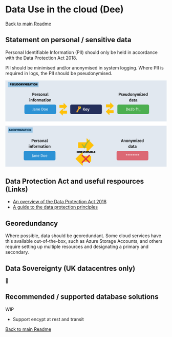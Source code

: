 # Data Use in the cloud (Dee)

[Back to main Readme](README.md)

## Statement on personal / sensitive data

Personal Identifiable Information (PII) should only be held in accordance with the Data Protection Act 2018.

PII should be minimised and/or anonymised in system logging. Where PII is required in logs, the PII should be pseudonymised.

![Image shows pseudonymisation allows decryption to the original PII and anonymisation is irreversible PII manipulation](images/Difference-between-anonymization-and-pseudonymization.png)

## Data Protection Act and useful respources (Links)

* [An overview of the Data Protection Act 2018](https://ico.org.uk/media/for-organisations/documents/2614158/ico-introduction-to-the-data-protection-bill.pdf)
* [A guide to the data protection principles](https://ico.org.uk/for-organisations/uk-gdpr-guidance-and-resources/data-protection-principles/a-guide-to-the-data-protection-principles/)

## Georedundancy

Where possible, data should be georedundant. Some cloud services have this available out-of-the-box, such as Azure Storage Accounts, and others require setting up multiple resources and designating a primary and secondary.

## Data Sovereignty (UK datacentres only)

:thinking:

## Recommended / supported database solutions

WIP

* Support encypt at rest and transit

[Back to main Readme](README.md)
